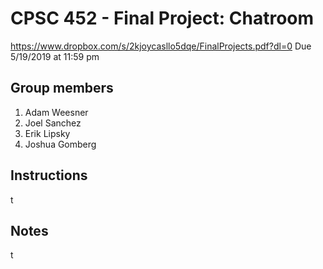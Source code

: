 # CPSC 452 - Final Project: Chatroom
https://www.dropbox.com/s/2kjoycasllo5dqe/FinalProjects.pdf?dl=0
Due 5/19/2019 at 11:59 pm

## Group members
1. Adam Weesner
2. Joel Sanchez
3. Erik Lipsky
4. Joshua Gomberg

## Instructions
t
  
## Notes
t

